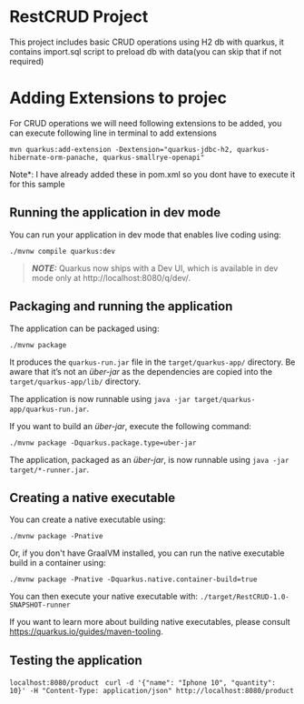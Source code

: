# RestCRUD Project
This project includes basic CRUD operations using H2 db with quarkus,
 it contains import.sql script to preload db with data(you can skip that if not required)


# Adding Extensions to projec
For CRUD operations we will need following extensions to be added, you can execute following line in terminal to add extensions

```mvn quarkus:add-extension -Dextension="quarkus-jdbc-h2, quarkus-hibernate-orm-panache, quarkus-smallrye-openapi"```

Note*: I have already added these in pom.xml so you dont have to execute it for this sample

## Running the application in dev mode

You can run your application in dev mode that enables live coding using:
```shell script
./mvnw compile quarkus:dev
```

> **_NOTE:_**  Quarkus now ships with a Dev UI, which is available in dev mode only at http://localhost:8080/q/dev/.

## Packaging and running the application

The application can be packaged using:
```shell script
./mvnw package
```
It produces the `quarkus-run.jar` file in the `target/quarkus-app/` directory.
Be aware that it’s not an _über-jar_ as the dependencies are copied into the `target/quarkus-app/lib/` directory.

The application is now runnable using `java -jar target/quarkus-app/quarkus-run.jar`.

If you want to build an _über-jar_, execute the following command:
```shell script
./mvnw package -Dquarkus.package.type=uber-jar
```

The application, packaged as an _über-jar_, is now runnable using `java -jar target/*-runner.jar`.

## Creating a native executable

You can create a native executable using: 
```shell script
./mvnw package -Pnative
```

Or, if you don't have GraalVM installed, you can run the native executable build in a container using: 
```shell script
./mvnw package -Pnative -Dquarkus.native.container-build=true
```

You can then execute your native executable with: `./target/RestCRUD-1.0-SNAPSHOT-runner`

If you want to learn more about building native executables, please consult https://quarkus.io/guides/maven-tooling.

## Testing the application
```localhost:8080/product ```
```curl -d '{"name": "Iphone 10", "quantity": 10}' -H "Content-Type: application/json" http://localhost:8080/product ```